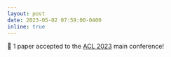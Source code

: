 ```yaml
---
layout: post
date: 2023-05-02 07:59:00-0400
inline: true
---
```


:tada: 1 paper accepted to the <a href="https://2023.aclweb.org/">ACL 2023</a> main conference!